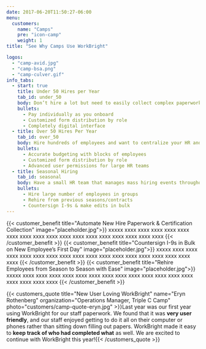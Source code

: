 ```yaml
---
date: 2017-06-20T11:50:27-06:00
menu:
  customers:
    name: "Camps"
    pre: "icon-camp"
    weight: 1
title: "See Why Camps Use WorkBright"

logos:
  - "camp-avid.jpg"
  - "camp-bsa.png"
  - "camp-culver.gif"
info_tabs:
  - start: true
    title: Under 50 Hires per Year
    tab_id: under_50
    body: Don’t hire a lot but need to easily collect complex paperwork and certifications? WorkBright can help!
    bullets:
      - Pay individually as you onboard
      - Customized form distribution by role 
      - Completely digital interface
  - title: Over 50 Hires Per Year
    tab_id: over_50
    body: Hire hundreds of employees and want to centralize your HR and ease collection of forms and certifications? WorkBright is made for you! 
    bullets:
      - Accurate budgeting with blocks of employees
      - Customized form distribution by role
      - Advanced user permissions for large HR teams
  - title: Seasonal Hiring
    tab_id: seasonal
    body: Have a small HR team that manages mass hiring events throughout the year? WorkBright meets your needs!
    bullets:
      - Hire large number of employees in groups
      - Rehire from previous seasons/contracts
      - Countersign I-9s & make edits in bulk 
---
```

{{< customer_benefit title="Automate New Hire Paperwork & Certification Collection" image="placeholder.jpg">}}
  xxxxx xxxx xxxx xxxx xxxx xxxx xxxx xxxx xxxx xxxx xxxx xxxx xxxx xxxx xxxx xxxx xxxx xxxx
{{< /customer_benefit >}}
{{< customer_benefit title="Countersign I-9s in Bulk on New Employee’s First Day" image="placeholder.jpg">}}
  xxxxx xxxx xxxx xxxx xxxx xxxx xxxx xxxx xxxx xxxx xxxx xxxx xxxx xxxx xxxx xxxx xxxx xxxx
{{< /customer_benefit >}}
{{< customer_benefit title="Rehire Employees from Season to Season with Ease" image="placeholder.jpg">}}
  xxxxx xxxx xxxx xxxx xxxx xxxx xxxx xxxx xxxx xxxx xxxx xxxx xxxx xxxx xxxx xxxx xxxx xxxx
{{< /customer_benefit >}}

{{< customers_quote title="New User Loving WorkBright" name="Eryn Rothenberg" organization="Operations Manager, Triple C Camp" photo="customers/camp-quote-eryn.jpg" >}}Last year was our first year using WorkBright for our staff paperwork. We found that it was <strong>very user friendly</strong>, and our staff enjoyed getting to do it all on their computer or phones rather than sitting down filling out papers. WorkBright made it easy to <strong>keep track of who had completed what</strong> as well. We are excited to continue with WorkBright this year!{{< /customers_quote >}}